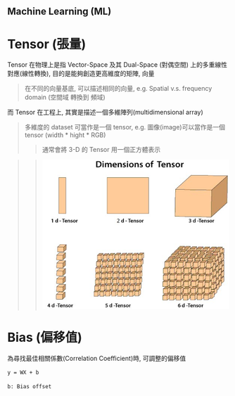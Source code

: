 Machine Learning (ML)
---


# Tensor (張量)

Tensor 在物理上是指 Vector-Space 及其 Dual-Space (對偶空間) 上的多重線性對應(線性轉換), 目的是能夠創造更高維度的矩陣, 向量
> 在不同的向量基底, 可以描述相同的向量, e.g. Spatial v.s. frequency domain (空間域 轉換到 頻域)

而 Tensor 在工程上, 其實是描述一個多維陣列(multidimensional array)
> 多維度的 dataset 可當作是一個 tensor, e.g. 圖像(image)可以當作是一個 tensor (width * hight * RGB)
>> 通常會將 3-D 的 Tensor 用一個正方體表示

>> ![Tensor_dimensions](Tensor_dimensions.jpg)


# Bias (偏移值)

為尋找最佳相關係數(Correlation Coefficient)時, 可調整的偏移值

```
y = WX + b

b: Bias offset
```
